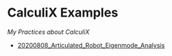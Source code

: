 # CalculiX Examples

_My Practices about CalculiX_

* [20200808_Articulated_Robot_Eigenmode_Analysis](20200808_Articulated_Robot_Eigenmode_Analysis)